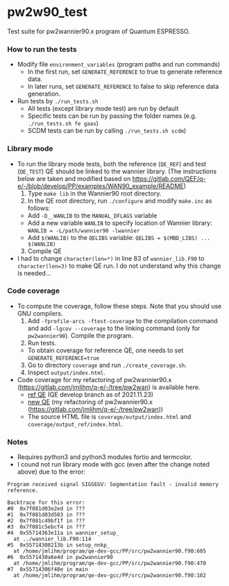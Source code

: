 # pw2w90\_test
Test suite for pw2wannier90.x program of Quantum ESPRESSO.

### How to run the tests
* Modify file `environment_variables` (program paths and run commands)
  * In the first run, set `GENERATE_REFERENCE` to true to generate reference data.
  * In later runs, set `GENERATE_REFERENCE` to false to skip reference data generation.
* Run tests by `./run_tests.sh`
  * All tests (except library mode test) are run by default
  * Specific tests can be run by passing the folder names (e.g. `./run_tests.sh fe gaas`)
  * SCDM tests can be run by calling `./run_tests.sh scdm`)

### Library mode
* To run the library mode tests, both the reference (`QE_REF`) and test (`QE_TEST`) QE should be linked to the wannier library. (The instructions below are taken and modified based on https://gitlab.com/QEF/q-e/-/blob/develop/PP/examples/WAN90_example/README)
  1. Type `make lib` in the Wannier90 root directory.
  2. In the QE root directory, run `./configure` and modify `make.inc` as follows:
    * Add `-D__WANLIB` to the `MANUAL_DFLAGS` variable
    * Add a new variable `WANLIB` to specify location of Wannier library: `WANLIB = -L/path/wannier90 -lwannier`
    * Add `$(WANLIB)` to the `QELIBS` variable: `QELIBS = $(MBD_LIBS) ... $(WANLIB)`
  3. Compile QE
* I had to change `character(len=*)` in line 83 of `wannier_lib.F90` to `character(len=3)` to make QE run. I do not understand why this change is needed...

### Code coverage
* To compute the coverage, follow these steps. Note that you should use GNU compilers.
  1. Add `-fprofile-arcs -ftest-coverage` to the compilation command and add `-lgcov --coverage` to the linking command (only for `pw2wannier90`). Compile the program.
  2. Run tests.
    * To obtain coverage for reference QE, one needs to set `GENERATE_REFERENCE=true`
  3. Go to directory `coverage` and run `./create_coverage.sh`.
  4. Inspect `output/index.html`.
* Code coverage for my refactoring of pw2wannier90.x (https://gitlab.com/jmlihm/q-e/-/tree/pw2wan) is available here.
  * [ref QE](https://raw.githack.com/jaemolihm/pw2w90_test/master/coverage/output_ref/src/pw2wannier90.f90.gcov.html) (QE develop branch as of 2021.11.23)
  * [new QE](https://raw.githack.com/jaemolihm/pw2w90_test/master/coverage/output/src/pw2wannier90.f90.gcov.html) (my refactoring of pw2wannier90.x (https://gitlab.com/jmlihm/q-e/-/tree/pw2wan))
  * The source HTML file is `coverage/output/index.html` and `coverage/output_ref/index.html`.


### Notes
* Requires python3 and python3 modules fortio and termcolor.
* I cound not run library mode with gcc (even after the change noted above) due to the error:
```
Program received signal SIGSEGV: Segmentation fault - invalid memory reference.

Backtrace for this error:
#0  0x7f081d03e2ed in ???
#1  0x7f081d03d503 in ???
#2  0x7f081c49bf1f in ???
#3  0x7f081c5ebcf4 in ???
#4  0x55714363e11a in wannier_setup_
  at ../wannier_lib.F90:114
#5  0x55714308213b in setup_nnkp_
  at /home/jmlihm/program/qe-dev-gcc/PP/src/pw2wannier90.f90:605
#6  0x5571430a6e4d in pw2wannier90
  at /home/jmlihm/program/qe-dev-gcc/PP/src/pw2wannier90.f90:470
#7  0x55714306f48e in main
  at /home/jmlihm/program/qe-dev-gcc/PP/src/pw2wannier90.f90:102
```
